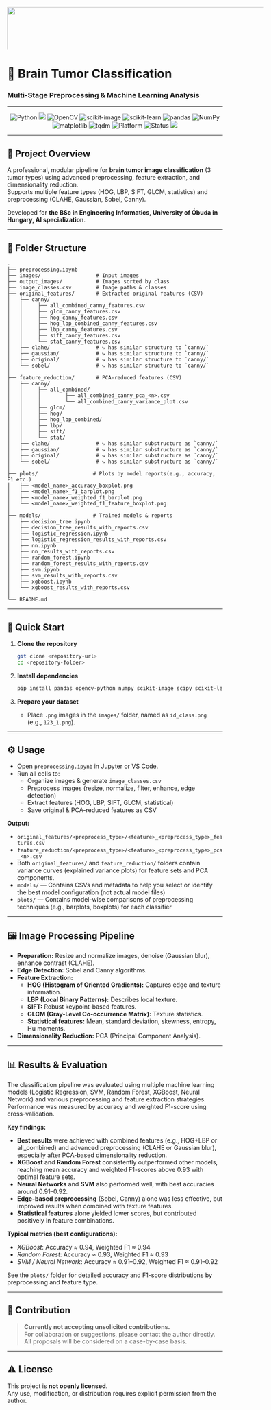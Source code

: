 <p align="left">
  <img src="https://aml.nik.uni-obuda.hu/themes/aml/assets/images/oe_nik_modern.png" style="width:1800px; height:190px; min-width:600px; min-height:100px; max-width:400px; max-height:64px;" />
</p>

# 🧠 Brain Tumor Classification  
### Multi-Stage Preprocessing & Machine Learning Analysis

---

<div align="center">
  <img src="https://img.shields.io/badge/python-3.8%2B-blue?logo=python" alt="Python">
  <img src="https://img.shields.io/badge/jupyter-notebook-orange?logo=jupyter">
  <img src="https://img.shields.io/badge/opencv-4.x-green?logo=opencv" alt="OpenCV">
  <img src="https://img.shields.io/badge/scikit--image-0.19%2B-yellow?logo=scikit-image" alt="scikit-image">
  <img src="https://img.shields.io/badge/scikit--learn-1.0%2B-blueviolet?logo=scikit-learn" alt="scikit-learn">
  <img src="https://img.shields.io/badge/pandas-1.3%2B-lightgrey?logo=pandas" alt="pandas">
  <img src="https://img.shields.io/badge/made%20with-NumPy-blue?logo=numpy" alt="NumPy">
  <img src="https://img.shields.io/badge/matplotlib-3.4%2B-yellowgreen?logo=matplotlib" alt="matplotlib">
  <img src="https://img.shields.io/badge/tqdm-supported-brightgreen?logo=python" alt="tqdm">
  <img src="https://img.shields.io/badge/Platform-Windows%20%7C%20Linux-blue?logo=windows" alt="Platform">
  <img src="https://img.shields.io/badge/Status-Research%20Project-informational" alt="Status">
  <img src="https://img.shields.io/badge/License-Restricted-red">
</div>

---

## 📝 Project Overview

A professional, modular pipeline for **brain tumor image classification** (3 tumor types) using advanced preprocessing, feature extraction, and dimensionality reduction.  
Supports multiple feature types (HOG, LBP, SIFT, GLCM, statistics) and preprocessing (CLAHE, Gaussian, Sobel, Canny).

Developed for **the BSc in Engineering Informatics, University of Óbuda in Hungary, AI specialization**.

---

## 📁 Folder Structure

```
.
├── preprocessing.ipynb
├── images/                  # Input images
├── output_images/           # Images sorted by class
├── image_classes.csv        # Image paths & classes
├── original_features/       # Extracted original features (CSV)
│   ├── canny/
│   │     ├── all_combined_canny_features.csv
│   │     ├── glcm_canny_features.csv
│   │     ├── hog_canny_features.csv
│   │     ├── hog_lbp_combined_canny_features.csv
│   │     ├── lbp_canny_features.csv
│   │     ├── sift_canny_features.csv
│   │     └── stat_canny_features.csv
│   ├── clahe/               # ⤷ has similar structure to `canny/`
│   ├── gaussian/            # ⤷ has similar structure to `canny/`
│   ├── original/            # ⤷ has similar structure to `canny/`
│   └── sobel/               # ⤷ has similar structure to `canny/`
│
├── feature_reduction/       # PCA-reduced features (CSV)
│   ├── canny/
│   │     ├── all_combined/
│   │     │        ├── all_combined_canny_pca_<n>.csv
│   │     │        └── all_combined_canny_variance_plot.csv
│   │     ├── glcm/
│   │     ├── hog/
│   │     ├── hog_lbp_combined/
│   │     ├── lbp/
│   │     ├── sift/
│   │     └── stat/
│   ├── clahe/               # ⤷ has similar substructure as `canny/`
│   ├── gaussian/            # ⤷ has similar substructure as `canny/`
│   ├── original/            # ⤷ has similar substructure as `canny/`
│   └── sobel/               # ⤷ has similar substructure as `canny/`
│
├── plots/                  # Plots by model reports(e.g., accuracy, F1 etc.)
│   ├── <model_name>_accuracy_boxplot.png
│   ├── <model_name>_f1_barplot.png
│   ├── <model_name>_weighted_f1_barplot.png
│   └── <model_name>_weighted_f1_feature_boxplot.png
│
├── models/                 # Trained models & reports
│   ├── decision_tree.ipynb
│   ├── decision_tree_results_with_reports.csv
│   ├── logistic_regression.ipynb
│   ├── logistic_regression_results_with_reports.csv
│   ├── nn.ipynb
│   ├── nn_results_with_reports.csv
│   ├── random_forest.ipynb
│   ├── random_forest_results_with_reports.csv
│   ├── svm.ipynb
│   ├── svm_results_with_reports.csv
│   ├── xgboost.ipynb
│   └── xgboost_results_with_reports.csv
│
└── README.md

```

---

## 🚀 Quick Start

1. **Clone the repository**
   ```sh
   git clone <repository-url>
   cd <repository-folder>
   ```

2. **Install dependencies**
   ```sh
   pip install pandas opencv-python numpy scikit-image scipy scikit-learn matplotlib tqdm
   ```

3. **Prepare your dataset**
   - Place `.png` images in the `images/` folder, named as `id_class.png` (e.g., `123_1.png`).

---

## ⚙️ Usage

- Open `preprocessing.ipynb` in Jupyter or VS Code.
- Run all cells to:
  - Organize images & generate `image_classes.csv`
  - Preprocess images (resize, normalize, filter, enhance, edge detection)
  - Extract features (HOG, LBP, SIFT, GLCM, statistical)
  - Save original & PCA-reduced features as CSV

**Output:**
- `original_features/<preprocess_type>/<feature>_<preprocess_type>_features.csv`
- `feature_reduction/<preprocess_type>/<feature>_<preprocess_type>_pca_<n>.csv`
- Both `original_features/` and `feature_reduction/` folders contain variance curves (explained variance plots) for feature sets and PCA components.
- `models/` — Contains CSVs and metadata to help you select or identify the best model configuration (not actual model files)
- `plots/` — Contains model-wise comparisons of preprocessing techniques (e.g., barplots, boxplots) for each classifier

---

## 🖼️ Image Processing Pipeline

- **Preparation:** Resize and normalize images, denoise (Gaussian blur), enhance contrast (CLAHE).
- **Edge Detection:** Sobel and Canny algorithms.
- **Feature Extraction:**  
  - **HOG (Histogram of Oriented Gradients):** Captures edge and texture information.
  - **LBP (Local Binary Patterns):** Describes local texture.
  - **SIFT:** Robust keypoint-based features.
  - **GLCM (Gray-Level Co-occurrence Matrix):** Texture statistics.
  - **Statistical features:** Mean, standard deviation, skewness, entropy, Hu moments.
- **Dimensionality Reduction:** PCA (Principal Component Analysis).

---

## 📊 Results & Evaluation

The classification pipeline was evaluated using multiple machine learning models (Logistic Regression, SVM, Random Forest, XGBoost, Neural Network) and various preprocessing and feature extraction strategies. Performance was measured by accuracy and weighted F1-score using cross-validation.

**Key findings:**
- **Best results** were achieved with combined features (e.g., HOG+LBP or all_combined) and advanced preprocessing (CLAHE or Gaussian blur), especially after PCA-based dimensionality reduction.
- **XGBoost** and **Random Forest** consistently outperformed other models, reaching mean accuracy and weighted F1-scores above 0.93 with optimal feature sets.
- **Neural Networks** and **SVM** also performed well, with best accuracies around 0.91–0.92.
- **Edge-based preprocessing** (Sobel, Canny) alone was less effective, but improved results when combined with texture features.
- **Statistical features** alone yielded lower scores, but contributed positively in feature combinations.

**Typical metrics (best configurations):**
- *XGBoost*: Accuracy ≈ 0.94, Weighted F1 ≈ 0.94
- *Random Forest*: Accuracy ≈ 0.93, Weighted F1 ≈ 0.93
- *SVM / Neural Network*: Accuracy ≈ 0.91–0.92, Weighted F1 ≈ 0.91–0.92

See the `plots/` folder for detailed accuracy and F1-score distributions by preprocessing and feature type.

---

## 🤝 Contribution

> **Currently not accepting unsolicited contributions.**  
> For collaboration or suggestions, please contact the author directly.  
> All proposals will be considered on a case-by-case basis.

---

## ⚠️ License

This project is **not openly licensed**.  
Any use, modification, or distribution requires explicit permission from the author.